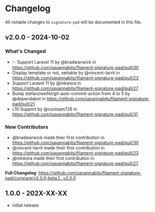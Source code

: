 # Changelog

All notable changes to `signature-pad` will be documented in this file.

## v2.0.0 - 2024-10-02

### What's Changed

* :sparkles: Support Laravel 11 by @bradwarwick in https://github.com/savannabits/filament-signature-pad/pull/30
* Display template or not, settable by @vincent-tarrit in https://github.com/savannabits/filament-signature-pad/pull/23
* Support Laravel 11 by @mkwsra in https://github.com/savannabits/filament-signature-pad/pull/27
* Bump stefanzweifel/git-auto-commit-action from 4 to 5 by @dependabot in https://github.com/savannabits/filament-signature-pad/pull/21
* L10 Support by @coolsam726 in https://github.com/savannabits/filament-signature-pad/pull/31

### New Contributors

* @bradwarwick made their first contribution in https://github.com/savannabits/filament-signature-pad/pull/30
* @vincent-tarrit made their first contribution in https://github.com/savannabits/filament-signature-pad/pull/23
* @mkwsra made their first contribution in https://github.com/savannabits/filament-signature-pad/pull/27

**Full Changelog**: https://github.com/savannabits/filament-signature-pad/compare/v2.0.0-beta.1...v2.0.0

## 1.0.0 - 202X-XX-XX

- initial release
